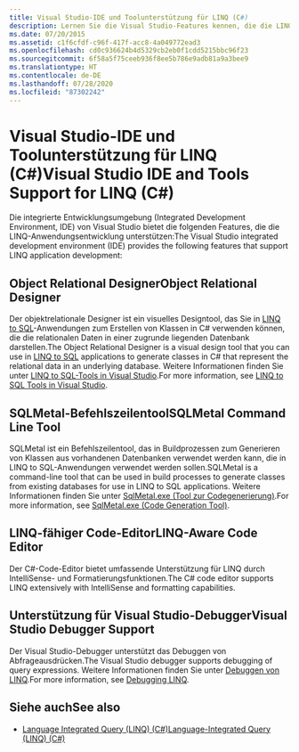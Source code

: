 ```yaml
---
title: Visual Studio-IDE und Toolunterstützung für LINQ (C#)
description: Lernen Sie die Visual Studio-Features kennen, die die LINQ-Entwicklung unterstützen, wie z. B. der objektrelationale Designer, das SQLMetal-Tool, der LINQ-Aware-Code-Editor und der Debugger.
ms.date: 07/20/2015
ms.assetid: c1f6cfdf-c96f-417f-acc8-4a049772ead3
ms.openlocfilehash: cd0c936624b4d5329cb2eb0f1cdd5215bbc96f23
ms.sourcegitcommit: 6f58a5f75ceeb936f8ee5b786e9adb81a9a3bee9
ms.translationtype: HT
ms.contentlocale: de-DE
ms.lasthandoff: 07/28/2020
ms.locfileid: "87302242"
---
```

# <a name="visual-studio-ide-and-tools-support-for-linq-c"></a><span data-ttu-id="d51e7-103">Visual Studio-IDE und Toolunterstützung für LINQ (C#)</span><span class="sxs-lookup"><span data-stu-id="d51e7-103">Visual Studio IDE and Tools Support for LINQ (C#)</span></span>
<span data-ttu-id="d51e7-104">Die integrierte Entwicklungsumgebung (Integrated Development Environment, IDE) von Visual Studio bietet die folgenden Features, die die LINQ-Anwendungsentwicklung unterstützen:</span><span class="sxs-lookup"><span data-stu-id="d51e7-104">The Visual Studio integrated development environment (IDE) provides the following features that support LINQ application development:</span></span>  
  
## <a name="object-relational-designer"></a><span data-ttu-id="d51e7-105">Object Relational Designer</span><span class="sxs-lookup"><span data-stu-id="d51e7-105">Object Relational Designer</span></span>  
 <span data-ttu-id="d51e7-106">Der objektrelationale Designer ist ein visuelles Designtool, das Sie in [LINQ to SQL](../../../../framework/data/adonet/sql/linq/index.md)-Anwendungen zum Erstellen von Klassen in C# verwenden können, die die relationalen Daten in einer zugrunde liegenden Datenbank darstellen.</span><span class="sxs-lookup"><span data-stu-id="d51e7-106">The Object Relational Designer is a visual design tool that you can use in [LINQ to SQL](../../../../framework/data/adonet/sql/linq/index.md) applications to generate classes in C# that represent the relational data in an underlying database.</span></span> <span data-ttu-id="d51e7-107">Weitere Informationen finden Sie unter [LINQ to SQL-Tools in Visual Studio](/visualstudio/data-tools/linq-to-sql-tools-in-visual-studio2).</span><span class="sxs-lookup"><span data-stu-id="d51e7-107">For more information, see [LINQ to SQL Tools in Visual Studio](/visualstudio/data-tools/linq-to-sql-tools-in-visual-studio2).</span></span>  
  
## <a name="sqlmetal-command-line-tool"></a><span data-ttu-id="d51e7-108">SQLMetal-Befehlszeilentool</span><span class="sxs-lookup"><span data-stu-id="d51e7-108">SQLMetal Command Line Tool</span></span>  
 <span data-ttu-id="d51e7-109">SQLMetal ist ein Befehlszeilentool, das in Buildprozessen zum Generieren von Klassen aus vorhandenen Datenbanken verwendet werden kann, die in LINQ to SQL-Anwendungen verwendet werden sollen.</span><span class="sxs-lookup"><span data-stu-id="d51e7-109">SQLMetal is a command-line tool that can be used in build processes to generate classes from existing databases for use in LINQ to SQL  applications.</span></span> <span data-ttu-id="d51e7-110">Weitere Informationen finden Sie unter [SqlMetal.exe (Tool zur Codegenerierung)](../../../../framework/tools/sqlmetal-exe-code-generation-tool.md).</span><span class="sxs-lookup"><span data-stu-id="d51e7-110">For more information, see [SqlMetal.exe (Code Generation Tool)](../../../../framework/tools/sqlmetal-exe-code-generation-tool.md).</span></span>  
  
## <a name="linq-aware-code-editor"></a><span data-ttu-id="d51e7-111">LINQ-fähiger Code-Editor</span><span class="sxs-lookup"><span data-stu-id="d51e7-111">LINQ-Aware Code Editor</span></span>  
 <span data-ttu-id="d51e7-112">Der C#-Code-Editor bietet umfassende Unterstützung für LINQ durch IntelliSense- und Formatierungsfunktionen.</span><span class="sxs-lookup"><span data-stu-id="d51e7-112">The C# code editor supports LINQ extensively with IntelliSense and formatting capabilities.</span></span>  
  
## <a name="visual-studio-debugger-support"></a><span data-ttu-id="d51e7-113">Unterstützung für Visual Studio-Debugger</span><span class="sxs-lookup"><span data-stu-id="d51e7-113">Visual Studio Debugger Support</span></span>  
 <span data-ttu-id="d51e7-114">Der Visual Studio-Debugger unterstützt das Debuggen von Abfrageausdrücken.</span><span class="sxs-lookup"><span data-stu-id="d51e7-114">The Visual Studio debugger supports debugging of query expressions.</span></span> <span data-ttu-id="d51e7-115">Weitere Informationen finden Sie unter [Debuggen von LINQ](/visualstudio/debugger/debugging-linq).</span><span class="sxs-lookup"><span data-stu-id="d51e7-115">For more information, see [Debugging LINQ](/visualstudio/debugger/debugging-linq).</span></span>  
  
## <a name="see-also"></a><span data-ttu-id="d51e7-116">Siehe auch</span><span class="sxs-lookup"><span data-stu-id="d51e7-116">See also</span></span>

- [<span data-ttu-id="d51e7-117">Language Integrated Query (LINQ) (C#)</span><span class="sxs-lookup"><span data-stu-id="d51e7-117">Language-Integrated Query (LINQ) (C#)</span></span>](./index.md)
